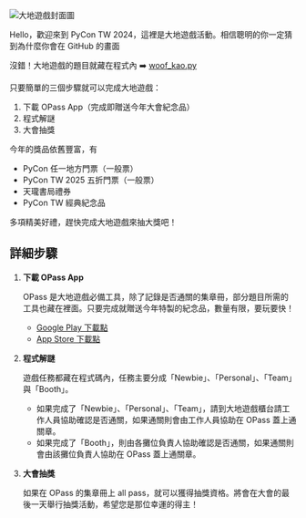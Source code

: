 ![大地遊戲封面圖](https://github.com/user-attachments/assets/e60f2a6b-c77c-44f8-a132-19d2dcec53ad)

Hello，歡迎來到 PyCon TW 2024，這裡是大地遊戲活動。相信聰明的你一定猜到為什麼你會在 GitHub 的畫面

沒錯！大地遊戲的題目就藏在程式內 ➡️ [woof_kao.py](https://github.com/tingnli6603/PyCon-TW-2024-Booth-Game/blob/main/woof_kao.py)

只要簡單的三個步驟就可以完成大地遊戲：
1. 下載 OPass App（完成即贈送今年大會紀念品）
2. 程式解謎
3. 大會抽獎

今年的獎品依舊豐富，有
- PyCon 任一地方門票（一般票）
- PyCon TW 2025 五折門票（一般票）
- 天瓏書局禮券
- PyCon TW 經典紀念品

多項精美好禮，趕快完成大地遊戲來抽大獎吧！

## 詳細步驟
1. **下載 OPass App**

    OPass 是大地遊戲必備工具，除了記錄是否通關的集章冊，部分題目所需的工具也藏在裡面。只要完成就贈送今年特製的紀念品，數量有限，要玩要快！

   - [Google Play 下載點](https://play.google.com/store/apps/details?id=app.opass.ccip&pcampaignid=web_share)
   - [App Store 下載點](https://apps.apple.com/tw/app/opass-app/id1436417025)

3. **程式解謎**

   遊戲任務都藏在程式碼內，任務主要分成「Newbie」、「Personal」、「Team」與「Booth」。
   - 如果完成了「Newbie」、「Personal」、「Team」，請到大地遊戲櫃台請工作人員協助確認是否通關，如果通關則會由工作人員協助在 OPass 蓋上通關章。
   - 如果完成了「Booth」，則由各攤位負責人協助確認是否通關，如果通關則會由該攤位負責人協助在 OPass 蓋上通關章。

4. **大會抽獎**

    如果在 OPass 的集章冊上 all pass，就可以獲得抽獎資格。將會在大會的最後一天舉行抽獎活動，希望您是那位幸運的得主！
